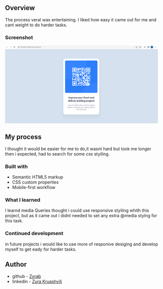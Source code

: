 ## Overview

The process veral was entertaining. I liked how easy it came out for me and cant weight to do harder tasks.

### Screenshot

![](/Task1/screenshot/Screenshot%20.png)

## My process
I thought it would be easier for me to do,it wasnt hard but took me longer then i expected,
had to search for some css styiling.

### Built with

- Semantic HTML5 markup
- CSS custom properties
- Mobile-first workflow

### What I learned

I learnd media Queries thought i could use responsive styiling whith this project, but as it came out i didnt needed to set any extra @media stylng for this task.

### Continued development

in future projects i would like to use more of responive desiging and develop myself to get eady for harder tasks.

## Author

- github - [Zyrab](https://www.your-site.com)
- linkedin - [Zura Kruashvili](linkedin.com/in/zura-kruashvili-73862a261)


